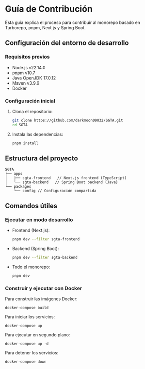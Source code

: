 # Guía de Contribución

Esta guía explica el proceso para contribuir al monorepo basado en Turborepo, pnpm, Next.js y Spring Boot.

## Configuración del entorno de desarrollo

### Requisitos previos

- Node.js v22.14.0
- pnpm v10.7
- Java OpenJDK 17.0.12
- Maven v3.9.9
- Docker

### Configuración inicial

1. Clona el repositorio:
   ```bash
   git clone https://github.com/darkmoon09032/SGTA.git
   cd SGTA
   ```

2. Instala las dependencias:
   ```bash
   pnpm install
   ```

## Estructura del proyecto

```
SGTA
├── apps
│   ├── sgta-frontend   // Next.js frontend (TypeScript)
│   └── sgta-backend   // Spring Boot backend (Java)
└── packages
    └── config // Configuración compartida
```

## Comandos útiles

### Ejecutar en modo desarrollo

- Frontend (Next.js):
  ```bash
  pnpm dev --filter sgta-frontend
  ```

- Backend (Spring Boot):
  ```bash
  pnpm dev --filter sgta-backend
  ```

- Todo el monorepo:
  ```bash
  pnpm dev
  ```

### Construir y ejecutar con Docker

Para construir las imágenes Docker:

```
docker-compose build
```

Para iniciar los servicios:

```
docker-compose up
```

Para ejecutar en segundo plano:

```
docker-compose up -d
```

Para detener los servicios:

```
docker-compose down
```


